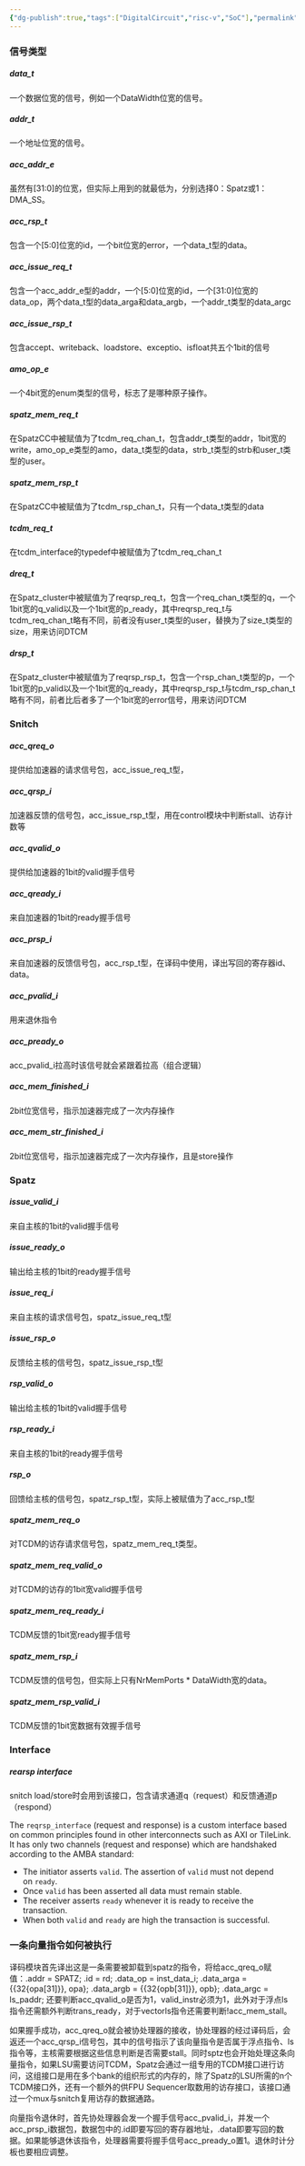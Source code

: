 ```yaml
---
{"dg-publish":true,"tags":["DigitalCircuit","risc-v","SoC"],"permalink":"/knowledge point/SoC Design/Spatz_Snitch工程信号解析/","dgPassFrontmatter":true}
---
```


### 信号类型
##### data_t
一个数据位宽的信号，例如一个DataWidth位宽的信号。
##### addr_t
一个地址位宽的信号。
##### acc_addr_e
虽然有[31:0]的位宽，但实际上用到的就最低为，分别选择0：Spatz或1：DMA_SS。
##### acc_rsp_t
包含一个[5:0]位宽的id，一个bit位宽的error，一个data_t型的data。
##### acc_issue_req_t
包含一个acc_addr_e型的addr，一个[5:0]位宽的id，一个[31:0]位宽的data_op，两个data_t型的data_arga和data_argb，一个addr_t类型的data_argc
##### acc_issue_rsp_t
包含accept、writeback、loadstore、exceptio、isfloat共五个1bit的信号
##### amo_op_e
一个4bit宽的enum类型的信号，标志了是哪种原子操作。
##### spatz_mem_req_t 
在SpatzCC中被赋值为了tcdm_req_chan_t，包含addr_t类型的addr，1bit宽的write，amo_op_e类型的amo，data_t类型的data，strb_t类型的strb和user_t类型的user。
##### spatz_mem_rsp_t
在SpatzCC中被赋值为了tcdm_rsp_chan_t，只有一个data_t类型的data

##### tcdm_req_t
在tcdm_interface的typedef中被赋值为了tcdm_req_chan_t
##### dreq_t
在Spatz_cluster中被赋值为了reqrsp_req_t，包含一个req_chan_t类型的q，一个1bit宽的q_valid以及一个1bit宽的p_ready，其中reqrsp_req_t与tcdm_req_chan_t略有不同，前者没有user_t类型的user，替换为了size_t类型的size，用来访问DTCM
##### drsp_t
在Spatz_cluster中被赋值为了reqrsp_rsp_t，包含一个rsp_chan_t类型的p，一个1bit宽的p_valid以及一个1bit宽的q_ready，其中reqrsp_rsp_t与tcdm_rsp_chan_t略有不同，前者比后者多了一个1bit宽的error信号，用来访问DTCM
### Snitch
##### acc_qreq_o 
提供给加速器的请求信号包，acc_issue_req_t型，
##### acc_qrsp_i
加速器反馈的信号包，acc_issue_rsp_t型，用在control模块中判断stall、访存计数等
##### acc_qvalid_o
提供给加速器的1bit的valid握手信号
##### acc_qready_i
来自加速器的1bit的ready握手信号
##### acc_prsp_i
来自加速器的反馈信号包，acc_rsp_t型，在译码中使用，译出写回的寄存器id、data。
##### acc_pvalid_i
用来退休指令
##### acc_pready_o
acc_pvalid_i拉高时该信号就会紧跟着拉高（组合逻辑）
##### acc_mem_finished_i
2bit位宽信号，指示加速器完成了一次内存操作
##### acc_mem_str_finished_i
2bit位宽信号，指示加速器完成了一次内存操作，且是store操作
### Spatz
##### issue_valid_i
来自主核的1bit的valid握手信号
##### issue_ready_o
输出给主核的1bit的ready握手信号
##### issue_req_i
来自主核的请求信号包，spatz_issue_req_t型
##### issue_rsp_o
反馈给主核的信号包，spatz_issue_rsp_t型
##### rsp_valid_o
输出给主核的1bit的valid握手信号
##### rsp_ready_i
来自主核的1bit的ready握手信号
##### rsp_o      
回馈给主核的信号包，spatz_rsp_t型，实际上被赋值为了acc_rsp_t型
##### spatz_mem_req_o
对TCDM的访存请求信号包，spatz_mem_req_t类型。
##### spatz_mem_req_valid_o
对TCDM的访存的1bit宽valid握手信号
##### spatz_mem_req_ready_i
TCDM反馈的1bit宽ready握手信号
##### spatz_mem_rsp_i
TCDM反馈的信号包，但实际上只有NrMemPorts * DataWidth宽的data。
##### spatz_mem_rsp_valid_i
TCDM反馈的1bit宽数据有效握手信号
### Interface
##### rearsp interface
snitch load/store时会用到该接口，包含请求通道q（request）和反馈通道p（respond）

The `reqrsp_interface` (request and response) is a custom interface based on common principles found in other interconnects such as AXI or TileLink. It has only two channels (request and response) which are handshaked according to the AMBA standard:

- The initiator asserts `valid`. The assertion of `valid` must not depend on `ready`.
- Once `valid` has been asserted all data must remain stable.
- The receiver asserts `ready` whenever it is ready to receive the transaction.
- When both `valid` and `ready` are high the transaction is successful.

### 一条向量指令如何被执行
译码模块首先译出这是一条需要被卸载到spatz的指令，将给acc_qreq_o赋值：.addr = SPATZ; .id = rd; .data_op = inst_data_i; .data_arga = {{32{opa[31]}}, opa}; .data_argb = {{32{opb[31]}}, opb}; .data_argc = ls_paddr; 还要判断acc_qvalid_o是否为1，valid_instr必须为1，此外对于浮点ls指令还需额外判断trans_ready，对于vectorls指令还需要判断!acc_mem_stall。

如果握手成功，acc_qreq_o就会被协处理器的接收，协处理器的经过译码后，会返还一个acc_qrsp_i信号包，其中的信号指示了该向量指令是否属于浮点指令、ls指令等，主核需要根据这些信息判断是否需要stall。同时sptz也会开始处理这条向量指令，如果LSU需要访问TCDM，Spatz会通过一组专用的TCDM接口进行访问，这组接口是用在多个bank的组织形式的内存的，除了Spatz的LSU所需的n个TCDM接口外，还有一个额外的供FPU Sequencer取数用的访存接口，该接口通过一个mux与snitch复用访存的数据通路。

向量指令退休时，首先协处理器会发一个握手信号acc_pvalid_i，并发一个acc_prsp_i数据包，数据包中的.id即要写回的寄存器地址，.data即要写回的数据。如果能够退休该指令，处理器需要将握手信号acc_pready_o置1。退休时计分板也要相应调整。